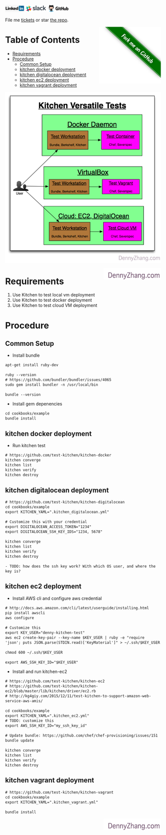 [![LinkedIn](https://raw.githubusercontent.com/USDevOps/mywechat-slack-group/master/images/linkedin.png)](https://www.linkedin.com/in/dennyzhang001) [![Slack](https://raw.githubusercontent.com/USDevOps/mywechat-slack-group/master/images/slack.png)](https://www.dennyzhang.com/slack) [![Github](https://raw.githubusercontent.com/USDevOps/mywechat-slack-group/master/images/github.png)](https://github.com/DennyZhang)

File me [tickets](https://github.com/DennyZhang/chef-study/issues) or star [the repo](https://github.com/DennyZhang/chef-study).

<a href="https://github.com/DennyZhang?tab=followers"><img align="right" width="200" height="183" src="https://raw.githubusercontent.com/USDevOps/mywechat-slack-group/master/images/fork_github.png" /></a>

Table of Contents
=================

   * [Requirements](#requirements)
   * [Procedure](#procedure)
      * [Common Setup](#common-setup)
      * [kitchen docker deployment](#kitchen-docker-deployment)
      * [kitchen digitalocean deployment](#kitchen-digitalocean-deployment)
      * [kitchen ec2 deployment](#kitchen-ec2-deployment)
      * [kitchen vagrant deployment](#kitchen-vagrant-deployment)

![scenario-202-design.png](../images/scenario-202-design.png)

<a href="https://www.dennyzhang.com"><img align="right" width="185" height="37" src="https://raw.githubusercontent.com/USDevOps/mywechat-slack-group/master/images/dns_small.png"></a>

# Requirements
1. Use Kitchen to test local vm deployment
2. Use Kitchen to test docker deployment
3. Use Kitchen to test cloud VM deployment

# Procedure
## Common Setup
- Install bundle
```
apt-get install ruby-dev

ruby --version
# https://github.com/bundler/bundler/issues/4065
sudo gem install bundler -n /usr/local/bin

bundle --version
```

- Install gem depenencies
```
cd cookbooks/example
bundle install
```

## kitchen docker deployment
- Run kitchen test
```
# https://github.com/test-kitchen/kitchen-docker
kitchen converge
kitchen list
kitchen verify
kitchen destroy
```

## kitchen digitalocean deployment
```
# https://github.com/test-kitchen/kitchen-digitalocean
cd cookbooks/example
export KITCHEN_YAML=".kitchen_digitalocean.yml"

# Customize this with your credential
export DIGITALOCEAN_ACCESS_TOKEN="1234"
export DIGITALOCEAN_SSH_KEY_IDS="1234, 5678"

kitchen converge
kitchen list
kitchen verify
kitchen destroy

- TODO: how does the ssh key work? With which OS user, and where the key is?
```

## kitchen ec2 deployment
- Install AWS cli and configure aws credential
```
# http://docs.aws.amazon.com/cli/latest/userguide/installing.html
pip install awscli
aws configure

# Customize this
export KEY_USER="denny-kitchen-test"
aws ec2 create-key-pair --key-name $KEY_USER | ruby -e "require 'json'; puts JSON.parse(STDIN.read)['KeyMaterial']" > ~/.ssh/$KEY_USER

chmod 600 ~/.ssh/$KEY_USER

export AWS_SSH_KEY_ID="$KEY_USER"

```

- Install and run kitchen-ec2
```
# https://github.com/test-kitchen/kitchen-ec2
# https://github.com/test-kitchen/kitchen-ec2/blob/master/lib/kitchen/driver/ec2.rb
# http://kg4giy.com/2015/12/11/test-kitchen-to-support-amazon-web-service-aws-amis/

cd cookbooks/example
export KITCHEN_YAML=".kitchen_ec2.yml"
# TODO: customize this
export AWS_SSH_KEY_ID="my_ssh_key_id"

# Update bundle: https://github.com/chef/chef-provisioning/issues/151
bundle update

kitchen converge
kitchen list
kitchen verify
kitchen destroy
```

## kitchen vagrant deployment
```
# https://github.com/test-kitchen/kitchen-vagrant
cd cookbooks/example
export KITCHEN_YAML=".kitchen_vagrant.yml"

bundle install
```
<a href="https://www.dennyzhang.com"><img align="right" width="185" height="37" src="https://raw.githubusercontent.com/USDevOps/mywechat-slack-group/master/images/dns_small.png"></a>
